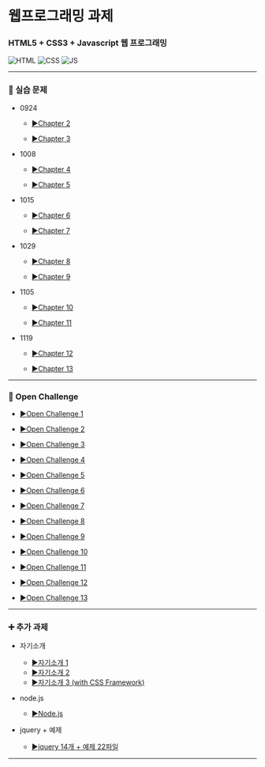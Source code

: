# 웹프로그래밍 과제

### HTML5 + CSS3 + Javascript 웹 프로그래밍

![HTML](https://img.shields.io/badge/HTML5-E34F26?style=for-the-badge&logo=html5&logoColor=white)
![CSS](https://img.shields.io/badge/CSS3-1572B6?style=for-the-badge&logo=css3&logoColor=white)
![JS](https://img.shields.io/badge/JavaScript-F7DF1E?style=for-the-badge&logo=JavaScript&logoColor=white)

---

### 📖 실습 문제 
- 0924
  - [▶️Chapter 2](0924/Chapter2/)

  - [▶️Chapter 3](0924/Chapter3/)
 
- 1008
  - [▶️Chapter 4](1008/Chapter4/)
  
  - [▶️Chapter 5](1008/Chapter5/)
  
- 1015
  - [▶️Chapter 6](1015/Chapter6/)
  
  - [▶️Chapter 7](1015/Chapter7/)
  
- 1029
  - [▶️Chapter 8](1029/Chapter8/)
  
  - [▶️Chapter 9](1029/Chapter9/)
  
- 1105
  - [▶️Chapter 10](1105/Chapter10/)
  
  - [▶️Chapter 11](1105/Chapter11/)
  
- 1119
  - [▶️Chapter 12](1119/Chap12/)
  
  - [▶️Chapter 13](1119/Chap13/)
 
---

### 💯 Open Challenge
- [▶️Open Challenge 1](OpenChallenge1/) 
  
- [▶️Open Challenge 2](OpenChallenge2/) 
  
- [▶️Open Challenge 3](OpenChallenge3/) 
  
- [▶️Open Challenge 4](OpenChallenge4/) 
  
- [▶️Open Challenge 5](OpenChallenge5/) 
  
- [▶️Open Challenge 6](OpenChallenge6/) 
  
- [▶️Open Challenge 7](OpenChallenge7/) 
  
- [▶️Open Challenge 8](OpenChallenge8/) 
  
- [▶️Open Challenge 9](OpenChallenge9/) 
  
- [▶️Open Challenge 10](OpenChallenge10/) 
  
- [▶️Open Challenge 11](OpenChallenge11/) 
  
- [▶️Open Challenge 12](OpenChallenge12/) 
  
- [▶️Open Challenge 13](OpenChallenge13/)

---

### ➕ 추가 과제
- 자기소개
  - [▶️자기소개 1](1008/introduce/)
  - [▶️자기소개 2](1008/sourcecode/)
  - [▶️자기소개 3 (with CSS Framework)](introduce/)
    
- node.js
  - [▶️Node.js](About%20node%20js/)
  
- jquery + 예제
  - [▶️jquery 14개 + 예제 22파일](1119HW/)

---
